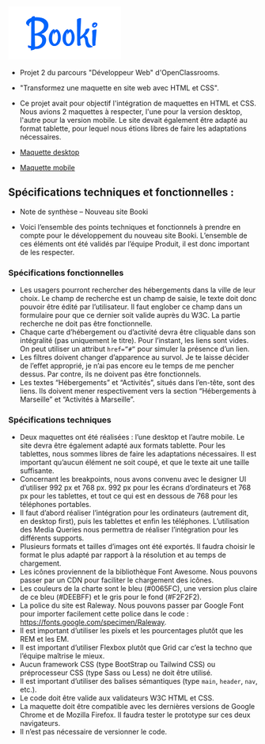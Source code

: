 ![Logo Booki](assets/logo/Booki.png)

- Projet 2 du parcours "Développeur Web" d'OpenClassrooms.
- "Transformez une maquette en site web avec HTML et CSS".

- Ce projet avait pour objectif l'intégration de maquettes en HTML et CSS.
  Nous avions 2 maquettes à respecter, l'une pour la version desktop, l'autre pour la version mobile.
  Le site devait également être adapté au format tablette, pour lequel nous étions libres de faire les adaptations nécessaires.

- [Maquette desktop](docs/maquette_desktop.png)
- [Maquette mobile](docs/maquette_mobile.png)

## Spécifications techniques et fonctionnelles :

- Note de synthèse – Nouveau site Booki

- Voici l’ensemble des points techniques et fonctionnels à prendre en
  compte pour le développement du nouveau site Booki. L’ensemble de ces
  éléments ont été validés par l’équipe Produit, il est donc important de les
  respecter.

### Spécifications fonctionnelles

- Les usagers pourront rechercher des hébergements dans la ville de
  leur choix. Le champ de recherche est un champ de saisie, le texte
  doit donc pouvoir être édité par l’utilisateur. Il faut englober ce
  champ dans un formulaire pour que ce dernier soit valide auprès du
  W3C. La partie recherche ne doit pas être fonctionnelle.
- Chaque carte d’hébergement ou d’activité devra être cliquable dans
  son intégralité (pas uniquement le titre). Pour l’instant, les liens sont
  vides. On peut utiliser un attribut `href=”#”` pour simuler la
  présence d’un lien.
- Les filtres doivent changer d’apparence au survol. Je te laisse décider
  de l’effet approprié, je n’ai pas encore eu le temps de me pencher
  dessus. Par contre, ils ne doivent pas être fonctionnels.
- Les textes “Hébergements” et “Activités”, situés dans l’en-tête, sont
  des liens. Ils doivent mener respectivement vers la section
  “Hébergements à Marseille” et “Activités à Marseille”.

### Spécifications techniques

- Deux maquettes ont été réalisées : l’une desktop et l’autre mobile. Le
  site devra être également adapté aux formats tablette. Pour les
  tablettes, nous sommes libres de faire les adaptations nécessaires. Il
  est important qu’aucun élément ne soit coupé, et que le texte ait
  une taille suffisante.
- Concernant les breakpoints, nous avons convenu avec le designer UI
  d’utiliser 992 px et 768 px.
  992 px pour les écrans d’ordinateurs et 768 px pour les tablettes, et
  tout ce qui est en dessous de 768 pour les téléphones portables.
- Il faut d’abord réaliser l’intégration pour les ordinateurs (autrement
  dit, en desktop first), puis les tablettes et enfin les téléphones.
  L’utilisation des Media Queries nous permettra de réaliser
  l’intégration pour les différents supports.
- Plusieurs formats et tailles d’images ont été exportés. Il faudra choisir
  le format le plus adapté par rapport à la résolution et au temps de
  chargement.
- Les icônes proviennent de la bibliothèque Font Awesome. Nous
  pouvons passer par un CDN pour faciliter le chargement des icônes.
- Les couleurs de la charte sont le bleu (#0065FC), une version plus
  claire de ce bleu (#DEEBFF) et le gris pour le fond (#F2F2F2).
- La police du site est Raleway. Nous pouvons passer par Google Font
  pour importer facilement cette police dans le code :
  https://fonts.google.com/specimen/Raleway.
- Il est important d’utiliser les pixels et les pourcentages plutôt que les
  REM et les EM.
- Il est important d’utiliser Flexbox plutôt que Grid car c’est la techno
  que l’équipe maîtrise le mieux.
- Aucun framework CSS (type BootStrap ou Tailwind CSS) ou
  préprocesseur CSS (type Sass ou Less) ne doit être utilisé.
- Il est important d’utiliser des balises sémantiques (type `main`,
  `header`, `nav`, etc.).
- Le code doit être valide aux validateurs W3C HTML et CSS.
- La maquette doit être compatible avec les dernières versions de
  Google Chrome et de Mozilla Firefox. Il faudra tester le prototype sur
  ces deux navigateurs.
- Il n’est pas nécessaire de versionner le code.
